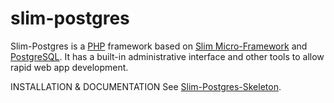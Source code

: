 # slim-postgres  
Slim-Postgres is a <a target="_blank" href="https://www.php.net">PHP</a> framework based on <a target="_blank" href="https://www.slimframework.com/">Slim Micro-Framework</a> and <a target="_blank" href="https://www.postgresql.org/">PostgreSQL</a>. It has a built-in administrative interface and other tools to allow rapid web app development.  
  
INSTALLATION & DOCUMENTATION
See <a href="https://github.com/it-all/slim-postgres-skeleton">Slim-Postgres-Skeleton</a>.  
